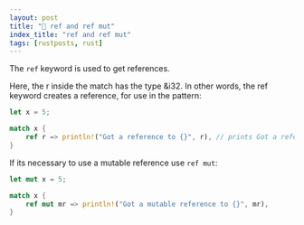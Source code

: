 ```yaml
---
layout: post
title: "📜 ref and ref mut"
index_title: "ref and ref mut"
tags: [rustposts, rust]
---
```


The ```ref``` keyword is used to get references.

Here, the r inside the match has the type &i32. In other words, the ref keyword creates a reference, for use in the pattern:

```rust
let x = 5;

match x {
    ref r => println!("Got a reference to {}", r), // prints Got a reference to 5.
}
```

If its necessary to use a mutable reference use ```ref mut```:

```rust
let mut x = 5;

match x {
    ref mut mr => println!("Got a mutable reference to {}", mr),
}
```
